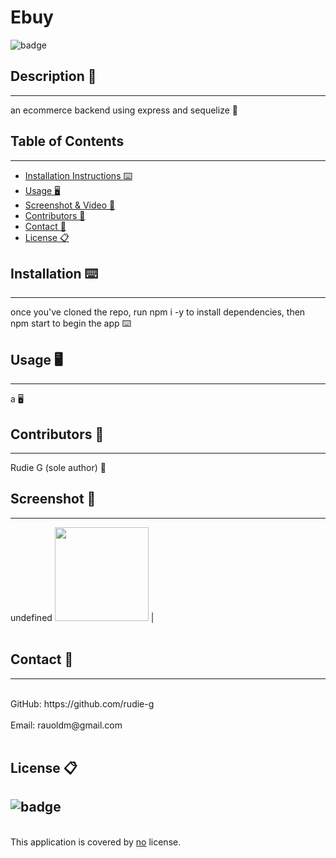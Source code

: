 # Ebuy
![badge](https://img.shields.io/badge/license-Open-blue)<br />


## Description 📝 
---
an ecommerce backend using express and sequelize 📝


## Table of Contents  
---
- [Installation Instructions ⌨️](#installation-⌨️)
- [Usage 🖥️](#usage-🖥️)
- [Screenshot & Video 📸](#screenshot--video-📸-click-on-screenshot-to-see-video)
- [Contributors 📜](#contributors-📜)
- [Contact 📠](#contact-📠)
- [License 📋](#license-📋)

## Installation ⌨️ 
---
once you've cloned the repo, run npm i -y to install dependencies, then npm start to begin the app ⌨️
  
## Usage 🖥️ 
---
a 🖥️
  
## Contributors 📜 
---
Rudie G (sole author) 📜
  
## Screenshot 📸 
---
undefined
<img alt="" src="" width="150" height="150"> |
<br />
<br />

## Contact 📠 
---
<br />
GitHub: https://github.com/rudie-g
<br />
<br />
Email: rauoldm@gmail.com
<br />
<br />

## License 📋
![badge](https://img.shields.io/badge/license-Open-blue)
---
<br />
This application is covered by <a href=""> no</a> license.
